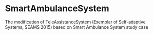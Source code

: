 # SmartAmbulanceSystem

The modification of TeleAssistanceSystem (Exemplar of Self-adaptive Systems, SEAMS 2015) based on Smart Ambulance System study case
